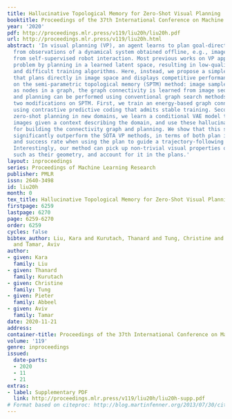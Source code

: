```yaml
---
title: Hallucinative Topological Memory for Zero-Shot Visual Planning
booktitle: Proceedings of the 37th International Conference on Machine Learning
year: '2020'
pdf: http://proceedings.mlr.press/v119/liu20h/liu20h.pdf
url: http://proceedings.mlr.press/v119/liu20h.html
abstract: 'In visual planning (VP), an agent learns to plan goal-directed behavior
  from observations of a dynamical system obtained offline, e.g., images obtained
  from self-supervised robot interaction. Most previous works on VP approached the
  problem by planning in a learned latent space, resulting in low-quality visual plans,
  and difficult training algorithms. Here, instead, we propose a simple VP method
  that plans directly in image space and displays competitive performance. We build
  on the semi-parametric topological memory (SPTM) method: image samples are treated
  as nodes in a graph, the graph connectivity is learned from image sequence data,
  and planning can be performed using conventional graph search methods. We propose
  two modifications on SPTM. First, we train an energy-based graph connectivity function
  using contrastive predictive coding that admits stable training. Second, to allow
  zero-shot planning in new domains, we learn a conditional VAE model that generates
  images given a context describing the domain, and use these hallucinated samples
  for building the connectivity graph and planning. We show that this simple approach
  significantly outperform the SOTA VP methods, in terms of both plan interpretability
  and success rate when using the plan to guide a trajectory-following controller.
  Interestingly, our method can pick up non-trivial visual properties of objects,
  such as their geometry, and account for it in the plans.'
layout: inproceedings
series: Proceedings of Machine Learning Research
publisher: PMLR
issn: 2640-3498
id: liu20h
month: 0
tex_title: Hallucinative Topological Memory for Zero-Shot Visual Planning
firstpage: 6259
lastpage: 6270
page: 6259-6270
order: 6259
cycles: false
bibtex_author: Liu, Kara and Kurutach, Thanard and Tung, Christine and Abbeel, Pieter
  and Tamar, Aviv
author:
- given: Kara
  family: Liu
- given: Thanard
  family: Kurutach
- given: Christine
  family: Tung
- given: Pieter
  family: Abbeel
- given: Aviv
  family: Tamar
date: 2020-11-21
address: 
container-title: Proceedings of the 37th International Conference on Machine Learning
volume: '119'
genre: inproceedings
issued:
  date-parts:
  - 2020
  - 11
  - 21
extras:
- label: Supplementary PDF
  link: http://proceedings.mlr.press/v119/liu20h/liu20h-supp.pdf
# Format based on citeproc: http://blog.martinfenner.org/2013/07/30/citeproc-yaml-for-bibliographies/
---
```

